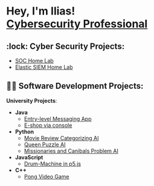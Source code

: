 <h1>Hey, I'm Ilias! <br/> <a href="https://github.com/iliaskarageorgas">Cybersecurity Professional</a>

<h2>:lock: Cyber Security Projects:</h2>

- [SOC Home Lab](https://github.com/iliaskarageorgas/SOC-Home-Lab)
- [Elastic SIEM Home Lab](https://github.com/iliaskarageorgas/SOC-Home-Lab)

<h2>👨‍💻 Software Development Projects:</h2>

<b>University Projects</b>: 
- <b>Java</b>
  - [Entry-level Messaging App](https://github.com/iliaskarageorgas/Distribution-Systems-messaging-app)
  - [E-shop via console](https://github.com/iliaskarageorgas/Java-Eshop)
- <b>Python</b>
  - [Movie Review Categorizing AI](https://github.com/iliaskarageorgas/Movie-Review-Categorising-AI) 
  - [Queen Puzzle AI](https://github.com/iliaskarageorgas/Queen-Puzzle-AI)
  - [Missionaries and Canibals Problem AI](https://github.com/iliaskarageorgas/Missionairies-and-Cannibals-AI)
- <b>JavaScript</b>
  - [Drum-Machine in p5.js](https://github.com/iliaskarageorgas/Drum-Machine-p5.js)
- <b>C++</b>
  - [Pong Video Game](https://github.com/iliaskarageorgas/Pong)
